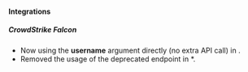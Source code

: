 
#### Integrations

##### CrowdStrike Falcon

- Now using the **username** argument directly (no extra API call) in ***<commands>***.
- Removed the usage of the deprecated endpoint in ***<command name>****. 
